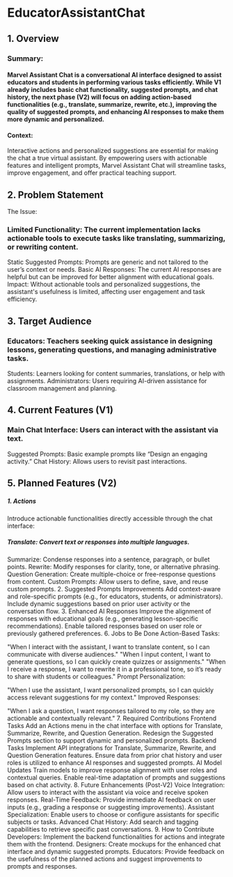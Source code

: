 # EducatorAssistantChat

## 1. Overview
### Summary:
#### Marvel Assistant Chat is a conversational AI interface designed to assist educators and students in performing various tasks efficiently. While V1 already includes basic chat functionality, suggested prompts, and chat history, the next phase (V2) will focus on adding action-based functionalities (e.g., translate, summarize, rewrite, etc.), improving the quality of suggested prompts, and enhancing AI responses to make them more dynamic and personalized.

#### Context:
 Interactive actions and personalized suggestions are essential for making the chat a true virtual assistant. By empowering users with actionable features and intelligent prompts, Marvel Assistant Chat will streamline tasks, improve engagement, and offer practical teaching support.

## 2. Problem Statement
The Issue:

### Limited Functionality: The current implementation lacks actionable tools to execute tasks like translating, summarizing, or rewriting content.
Static Suggested Prompts: Prompts are generic and not tailored to the user’s context or needs.
Basic AI Responses: The current AI responses are helpful but can be improved for better alignment with educational goals.
Impact:
 Without actionable tools and personalized suggestions, the assistant's usefulness is limited, affecting user engagement and task efficiency.

## 3. Target Audience
### Educators: Teachers seeking quick assistance in designing lessons, generating questions, and managing administrative tasks.
Students: Learners looking for content summaries, translations, or help with assignments.
Administrators: Users requiring AI-driven assistance for classroom management and planning.
## 4. Current Features (V1)
### Main Chat Interface: Users can interact with the assistant via text.
Suggested Prompts: Basic example prompts like “Design an engaging activity.”
Chat History: Allows users to revisit past interactions.
## 5. Planned Features (V2)
##### 1. Actions
Introduce actionable functionalities directly accessible through the chat interface:

##### Translate: Convert text or responses into multiple languages.
Summarize: Condense responses into a sentence, paragraph, or bullet points.
Rewrite: Modify responses for clarity, tone, or alternative phrasing.
Question Generation: Create multiple-choice or free-response questions from content.
Custom Prompts: Allow users to define, save, and reuse custom prompts.
2. Suggested Prompts Improvements
Add context-aware and role-specific prompts (e.g., for educators, students, or administrators).
Include dynamic suggestions based on prior user activity or the conversation flow.
3. Enhanced AI Responses
Improve the alignment of responses with educational goals (e.g., generating lesson-specific recommendations).
Enable tailored responses based on user role or previously gathered preferences.
6. Jobs to Be Done
Action-Based Tasks:

"When I interact with the assistant, I want to translate content, so I can communicate with diverse audiences."
"When I input content, I want to generate questions, so I can quickly create quizzes or assignments."
"When I receive a response, I want to rewrite it in a professional tone, so it’s ready to share with students or colleagues."
Prompt Personalization:

"When I use the assistant, I want personalized prompts, so I can quickly access relevant suggestions for my context."
Improved Responses:

"When I ask a question, I want responses tailored to my role, so they are actionable and contextually relevant."
7. Required Contributions
Frontend Tasks
Add an Actions menu in the chat interface with options for Translate, Summarize, Rewrite, and Question Generation.
Redesign the Suggested Prompts section to support dynamic and personalized prompts.
Backend Tasks
Implement API integrations for Translate, Summarize, Rewrite, and Question Generation features.
Ensure data from prior chat history and user roles is utilized to enhance AI responses and suggested prompts.
AI Model Updates
Train models to improve response alignment with user roles and contextual queries.
Enable real-time adaptation of prompts and suggestions based on chat activity.
8. Future Enhancements (Post-V2)
Voice Integration: Allow users to interact with the assistant via voice and receive spoken responses.
Real-Time Feedback: Provide immediate AI feedback on user inputs (e.g., grading a response or suggesting improvements).
Assistant Specialization: Enable users to choose or configure assistants for specific subjects or tasks.
Advanced Chat History: Add search and tagging capabilities to retrieve specific past conversations.
9. How to Contribute
Developers: Implement the backend functionalities for actions and integrate them with the frontend.
Designers: Create mockups for the enhanced chat interface and dynamic suggested prompts.
Educators: Provide feedback on the usefulness of the planned actions and suggest improvements to prompts and responses.
